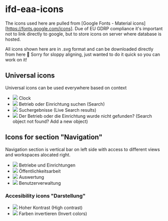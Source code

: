 # ifd-eaa-icons

The icons used here are pulled from [Google Fonts - Material icons][https://fonts.google.com/icons].
Due of EU GDRP compliance it's important not to link directly to google, but to store icons on server where database is hosted.

All icons shown here are in .svg format and can be downloaded directly from here 🙂 Sorry for sloppy aligning, just wanted to do it quick so you can work on it!

## Universal icons
Universal icons can be used everywhere based on context
- <img src="https://fonts.gstatic.com/s/i/materialiconsround/watch_later/v17/24px.svg"> Clock
- <img src="https://fonts.gstatic.com/s/i/materialiconsround/search/v17/24px.svg"> Betrieb oder Einrichtung suchen (Search)
- <img src="https://fonts.gstatic.com/s/i/materialiconsround/find_replace/v12/24px.svg"> Suchergebnisse (Live Search results)
- <img src="https://fonts.gstatic.com/s/i/materialiconsround/search_off/v12/24px.svg"> Der Betrieb oder die Einrichtung wurde nicht gefunden? (Search object not found? Add a new object)

## Icons for section "Navigation"
Navigation section is vertical bar on left side with access to different views and workspaces alocated right.

- <img src="https://fonts.gstatic.com/s/i/materialiconsround/business/v12/24px.svg"> Betriebe und Einrichtungen
- <img src="https://fonts.gstatic.com/s/i/materialiconsround/api/v7/24px.svg"> Öffentlichkeitsarbeit
- <img src="https://fonts.gstatic.com/s/i/materialiconsround/bar_chart/v12/24px.svg"> Auswertung 
- <img src="https://fonts.gstatic.com/s/i/materialiconsround/people/v23/24px.svg"> Benutzerverwaltung

### Accesibility icons "Darstellung"
- <img src="https://fonts.gstatic.com/s/i/materialiconsround/contrast/v1/24px.svg"> Hoher Kontrast (High contrast)
- <img src="https://fonts.gstatic.com/s/i/materialiconsround/invert_colors/v13/24px.svg"> Farben invertieren (Invert colors)

